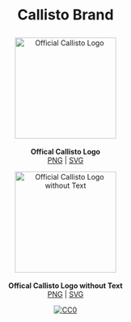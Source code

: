 # <p align="center">Callisto Brand</p>

<p align="center">
  <img width="200" alt="Official Callisto Logo" src="https://github.com/ethernyt/Callisto-Media-Kit/blob/master/official-callisto-logo-with-text.png">
  <br><br>
  <b>Offical Callisto Logo</b><br>
  <a href="https://github.com/ethernyt/Callisto-Media-Kit/blob/master/official-callisto-logo-with-text.png">PNG</a> |
  <a href="https://github.com/ethernyt/Callisto-Media-Kit/blob/master/official-callisto-logo-with-text.svg">SVG</a>
</p>
<p align="center">
  <img width="200" alt="Official Callisto Logo without Text" src="https://github.com/ethernyt/Callisto-Media-Kit/blob/master/official-callisto-logo.png">
  <br><br>
  <b>Offical Callisto Logo without Text</b><br>
  <a href="https://github.com/ethernyt/Callisto-Media-Kit/blob/master/official-callisto-logo.png">PNG</a> |
  <a href="https://github.com/ethernyt/Callisto-Media-Kit/blob/master/official-callisto-logo.svg">SVG</a>
</p>
<p align="center">
  <a rel="license"
     href="http://creativecommons.org/publicdomain/zero/1.0/">
    <img src="http://i.creativecommons.org/p/zero/1.0/88x31.png" style="border-style: none;" alt="CC0" />
  </a>
</p>

